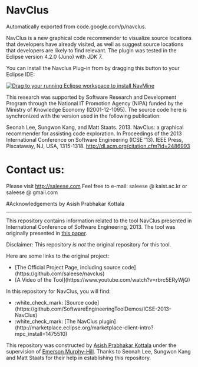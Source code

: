 # NavClus
Automatically exported from code.google.com/p/navclus.

NavClus is a new graphical code recommender to visualize source locations that developers have already visited, as well as suggest source locations that developers are likely to find relevant. The plugin was tested in the Eclipse version 4.2.0 (Juno) with JDK 7.

You can install the Navclus Plug-in from by dragging this button to your Eclipse IDE:

<a href="http://marketplace.eclipse.org/marketplace-client-intro?mpc_install=1475510" class="drag" title="Drag to your running Eclipse workspace to install NavMine"><img src="https://marketplace.eclipse.org/sites/all/themes/solstice/_themes/solstice_marketplace/public/images/btn-install.png" alt="Drag to your running Eclipse workspace to install NavMine" /></a>




This research was supported by Software Research and Development Program through the National IT Promotion Agency (NIPA) funded by the Ministry of Knowledge Economy (I2001-12-1095). The source code here is synchronized with the version used in the following publication:

Seonah Lee, Sungwon Kang, and Matt Staats. 2013. NavClus: a graphical recommender for assisting code exploration. In Proceedings of the 2013 International Conference on Software Engineering (ICSE '13). IEEE Press, Piscataway, NJ, USA, 1315-1318. http://dl.acm.org/citation.cfm?id=2486993

# Contact us:

Please visit http://saleese.com
Feel free to e-mail: saleese @ kaist.ac.kr or saleese @ gmail.com

#Acknowledgements by Asish Prabhakar Kottala

<hr>
This repository contains information related to the tool NavClus presented in International Conference of Software Engineering, 2013. The tool was originally presented in <a href="http://dl.acm.org/citation.cfm?id=2486993">this paper</a>.

Disclaimer: This repository <i>is not</i> the original repository for this tool. 

Here are some links to the original project:

<ul>
<li>[The Official Project Page, including source code](https://github.com/saleese/navclus)
<li> [A Video of the Tool](https://www.youtube.com/watch?v=rbrc5ERyWjQ)
</ul>


In this repository for NavClus, you will find:

<ul>
<li>:white_check_mark: [Source code](https://github.com/SoftwareEngineeringToolDemos/ICSE-2013-NavClus)
<li>:white_check_mark: [The NavClus plugin](http://marketplace.eclipse.org/marketplace-client-intro?mpc_install=1475510)
</ul>

This repository was constructed by <a href="https://github.com/akottal">Asish Prabhakar Kottala</a> under the supervision of <a href="https://github.com/CaptainEmerson">Emerson Murphy-Hill</a>. Thanks to Seonah Lee, Sungwon Kang and Matt Staats for their help in establishing this repository. 
